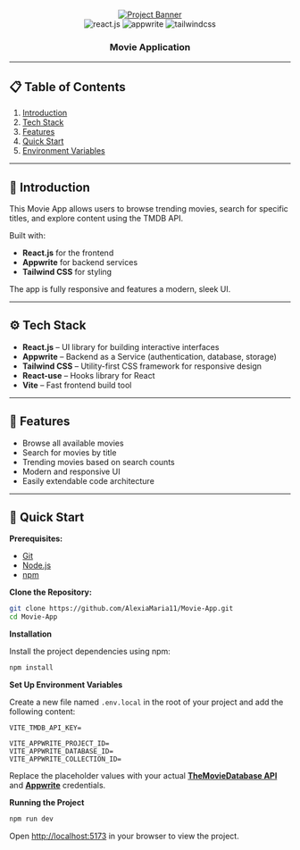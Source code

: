 <div align="center">
  <br />
  <a href="https://www.youtube.com/watch?v=dCLhUialKPQ" target="_blank">
    <img src="public/readme/hero.png" alt="Project Banner">
  </a>
  <br />

  <div>
    <img src="https://img.shields.io/badge/-React_JS-black?style=for-the-badge&logoColor=white&logo=react&color=61DAFB" alt="react.js" />
    <img src="https://img.shields.io/badge/-Appwrite-black?style=for-the-badge&logoColor=white&logo=appwrite&color=FD366E" alt="appwrite" />
    <img src="https://img.shields.io/badge/-Tailwind_CSS-black?style=for-the-badge&logoColor=white&logo=tailwindcss&color=06B6D4" alt="tailwindcss" />
  </div>

  <h3 align="center">Movie Application</h3>
</div>

---

## 📋 Table of Contents
1. [Introduction](#introduction)
2. [Tech Stack](#tech-stack)
3. [Features](#features)
4. [Quick Start](#quick-start)
5. [Environment Variables](#environment-variables)

---

## 🤖 Introduction

This Movie App allows users to browse trending movies, search for specific titles, and explore content using the TMDB API.  

Built with:  
- **React.js** for the frontend  
- **Appwrite** for backend services  
- **Tailwind CSS** for styling  

The app is fully responsive and features a modern, sleek UI.

---

## ⚙️ Tech Stack

- **React.js** – UI library for building interactive interfaces  
- **Appwrite** – Backend as a Service (authentication, database, storage)  
- **Tailwind CSS** – Utility-first CSS framework for responsive design  
- **React-use** – Hooks library for React  
- **Vite** – Fast frontend build tool  

---

## 🔋 Features

- Browse all available movies  
- Search for movies by title  
- Trending movies based on search counts  
- Modern and responsive UI  
- Easily extendable code architecture  

---

## 🤸 Quick Start

**Prerequisites:**

- [Git](https://git-scm.com/)  
- [Node.js](https://nodejs.org/)  
- [npm](https://www.npmjs.com/)  

**Clone the Repository:**

```bash
git clone https://github.com/AlexiaMaria11/Movie-App.git
cd Movie-App

```

**Installation**

Install the project dependencies using npm:

```bash
npm install
```

**Set Up Environment Variables**

Create a new file named `.env.local` in the root of your project and add the following content:

```env
VITE_TMDB_API_KEY=

VITE_APPWRITE_PROJECT_ID=
VITE_APPWRITE_DATABASE_ID=
VITE_APPWRITE_COLLECTION_ID=
```

Replace the placeholder values with your actual **[TheMovieDatabase API](https://developer.themoviedb.org/reference/intro/getting-started)** and **[Appwrite](https://apwr.dev/JSM050)** credentials.

**Running the Project**

```bash
npm run dev
```

Open [http://localhost:5173](http://localhost:5173) in your browser to view the project.

